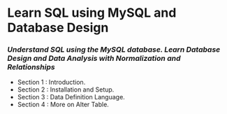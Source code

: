 # **Learn SQL using MySQL and Database Design**
### *Understand SQL using the MySQL database. Learn Database Design and Data Analysis with Normalization and Relationships*

+ Section 1 : Introduction.
+ Section 2 : Installation and Setup.
+ Section 3 : Data Definition Language.
+ Section 4 : More on Alter Table.
